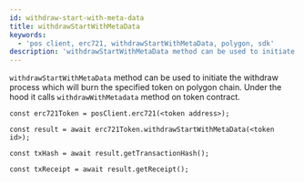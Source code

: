 ```yaml
---
id: withdraw-start-with-meta-data
title: withdrawStartWithMetaData
keywords:
  - 'pos client, erc721, withdrawStartWithMetaData, polygon, sdk'
description: 'withdrawStartWithMetaData method can be used to initiate the withdraw process.'
---
```


`withdrawStartWithMetaData` method can be used to initiate the withdraw process which will burn the specified token on polygon chain. Under the hood it calls `withdrawWithMetadata` method on token contract.


```
const erc721Token = posClient.erc721(<token address>);

const result = await erc721Token.withdrawStartWithMetaData(<token id>);

const txHash = await result.getTransactionHash();

const txReceipt = await result.getReceipt();

```
